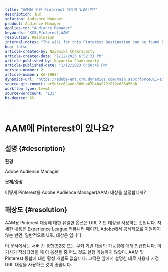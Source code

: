 ```yaml
---
title: "AAM을 위한 Pinterest 대상이 있습니까?"
description: 설명
solution: Audience Manager
product: Audience Manager
applies-to: "Audience Manager"
keywords: "KCS,Pinterest,AAM"
resolution: Resolution
internal-notes: "The wiki for this Pinterest Destination can be found here: https://wiki.corp.adobe.com/display/MCPI/Pinterest+-+AAM+Destination+-+IN+DEVELOPMENT"
bug: false
article-created-by: Nayanika Chakravarty
article-created-date: "1/12/2023 6:52:31 PM"
article-published-by: Nayanika Chakravarty
article-published-date: "1/12/2023 6:58:45 PM"
version-number: 2
article-number: KA-19684
dynamics-url: "https://adobe-ent.crm.dynamics.com/main.aspx?forceUCI=1&pagetype=entityrecord&etn=knowledgearticle&id=44979c3e-aa92-ed11-aad1-6045bd006c82"
source-git-commit: ac5e3cc62aa0a686da07b4ba972f812c805456db
workflow-type: tm+mt
source-wordcount: '131'
ht-degree: 6%

---
```


# AAM에 Pinterest이 있나요?

## 설명 {#description}


<b>환경</b>

Adobe Audience Manager

<b>문제/증상</b>

어떻게 Pinterest용 Adobe Audience Manager(AAM) 대상을 설정합니까?


## 해상도 {#resolution}


AAM용 Pinterest 대상에 대한 유일한 옵션은 URL 기반 대상을 사용하는 것입니다. 자세한 내용은 [Experience League 커뮤니티 페이지](https://experienceleaguecommunities.adobe.com/t5/adobe-audience-manager-questions/pinterest-destination/td-p/434687). Adobe에서 공식적으로 지원하지 않는 반면, 일반적으로 URL 대상은 입니다.

이 문서에서는 서버 간 통합(S2S) 또는 쿠키 기반 대상의 가능성에 대해 언급합니다. 이 기사가 작성되었을 때 이 옵션들 중 어느 것도 실행 가능하지 않았다. AAM 및 Pinterest 통합에 대한 활성 개발도 없습니다. 고객은 앞에서 설명한 대로 사용자 지정 URL 대상을 사용하는 것이 좋습니다.
